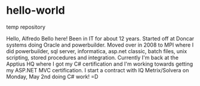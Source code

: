 # hello-world
temp repository

Hello, Alfredo Bello here!  Been in IT for about 12 years.  Started off at Doncar systems doing Oracle and powerbuilder.  Moved over in 2008 to MPI where I did powerbuilder, sql server, informatica, asp.net classic, batch files, unix scripting, stored procedures and integration.  Currently I'm back at the Apptius HQ where I got my C# certification and I'm working towards getting my ASP.NET MVC certification.  I start a contract with IQ Metrix/Solvera on Monday, May 2nd doing C# work!  =D
